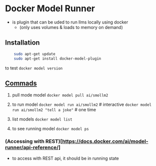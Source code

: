 # Docker Model Runner
- is plugin that can be uded to run llms locally using docker
  -  (only uses volumes & loads to memory on demand)


## Installation
```bash
    sudo apt-get update
    sudo apt-get install docker-model-plugin
```
  to test `docker model version`



## [Commads](https://docs.docker.com/reference/cli/docker/model/list/) 

1. pull mode model
   `docker model pull ai/smollm2`

2. to run model
   `docker model run ai/smollm2` # interactive
   `docker model run ai/smollm2 "tell a joke"` # one time

3. list models
   `docker model list`

4. to see running model
    `docker model ps`


### (Accessing with REST)[https://docs.docker.com/ai/model-runner/api-reference/]
   - to access with REST api, it should be in running state

